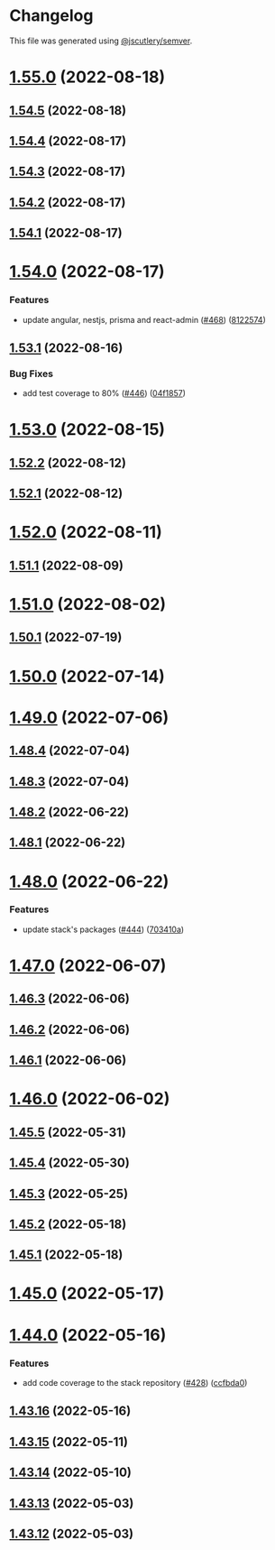 # Changelog

This file was generated using [@jscutlery/semver](https://github.com/jscutlery/semver).

# [1.55.0](https://github.com/tractr/stack/compare/v1.54.5...v1.55.0) (2022-08-18)



## [1.54.5](https://github.com/tractr/stack/compare/v1.54.4...v1.54.5) (2022-08-18)



## [1.54.4](https://github.com/tractr/stack/compare/v1.54.3...v1.54.4) (2022-08-17)



## [1.54.3](https://github.com/tractr/stack/compare/v1.54.2...v1.54.3) (2022-08-17)



## [1.54.2](https://github.com/tractr/stack/compare/v1.54.1...v1.54.2) (2022-08-17)



## [1.54.1](https://github.com/tractr/stack/compare/v1.54.0...v1.54.1) (2022-08-17)



# [1.54.0](https://github.com/tractr/stack/compare/v1.53.1...v1.54.0) (2022-08-17)


### Features

* update angular, nestjs, prisma and react-admin ([#468](https://github.com/tractr/stack/issues/468)) ([8122574](https://github.com/tractr/stack/commit/8122574544697a29a2acf1aef799fc568fb50be0))



## [1.53.1](https://github.com/tractr/stack/compare/v1.53.0...v1.53.1) (2022-08-16)


### Bug Fixes

* add test coverage to 80% ([#446](https://github.com/tractr/stack/issues/446)) ([04f1857](https://github.com/tractr/stack/commit/04f18577cf177db6024bd3536aa8e7f6fb6199d8))



# [1.53.0](https://github.com/tractr/stack/compare/v1.52.2...v1.53.0) (2022-08-15)



## [1.52.2](https://github.com/tractr/stack/compare/v1.52.1...v1.52.2) (2022-08-12)



## [1.52.1](https://github.com/tractr/stack/compare/v1.52.0...v1.52.1) (2022-08-12)



# [1.52.0](https://github.com/tractr/stack/compare/v1.51.1...v1.52.0) (2022-08-11)



## [1.51.1](https://github.com/tractr/stack/compare/v1.51.0...v1.51.1) (2022-08-09)



# [1.51.0](https://github.com/tractr/stack/compare/v1.50.1...v1.51.0) (2022-08-02)



## [1.50.1](https://github.com/tractr/stack/compare/v1.50.0...v1.50.1) (2022-07-19)



# [1.50.0](https://github.com/tractr/stack/compare/v1.49.0...v1.50.0) (2022-07-14)



# [1.49.0](https://github.com/tractr/stack/compare/v1.48.4...v1.49.0) (2022-07-06)



## [1.48.4](https://github.com/tractr/stack/compare/v1.48.3...v1.48.4) (2022-07-04)



## [1.48.3](https://github.com/tractr/stack/compare/v1.48.2...v1.48.3) (2022-07-04)



## [1.48.2](https://github.com/tractr/stack/compare/v1.48.1...v1.48.2) (2022-06-22)



## [1.48.1](https://github.com/tractr/stack/compare/v1.48.0...v1.48.1) (2022-06-22)



# [1.48.0](https://github.com/tractr/stack/compare/v1.47.0...v1.48.0) (2022-06-22)


### Features

* update stack's packages ([#444](https://github.com/tractr/stack/issues/444)) ([703410a](https://github.com/tractr/stack/commit/703410afd5a2761095620652f063c292305e4cdc))



# [1.47.0](https://github.com/tractr/stack/compare/v1.46.3...v1.47.0) (2022-06-07)



## [1.46.3](https://github.com/tractr/stack/compare/v1.46.2...v1.46.3) (2022-06-06)



## [1.46.2](https://github.com/tractr/stack/compare/v1.46.1...v1.46.2) (2022-06-06)



## [1.46.1](https://github.com/tractr/stack/compare/v1.46.0...v1.46.1) (2022-06-06)



# [1.46.0](https://github.com/tractr/stack/compare/v1.45.5...v1.46.0) (2022-06-02)



## [1.45.5](https://github.com/tractr/stack/compare/v1.45.4...v1.45.5) (2022-05-31)



## [1.45.4](https://github.com/tractr/stack/compare/v1.45.3...v1.45.4) (2022-05-30)



## [1.45.3](https://github.com/tractr/stack/compare/v1.45.2...v1.45.3) (2022-05-25)



## [1.45.2](https://github.com/tractr/stack/compare/v1.45.1...v1.45.2) (2022-05-18)



## [1.45.1](https://github.com/tractr/stack/compare/v1.45.0...v1.45.1) (2022-05-18)



# [1.45.0](https://github.com/tractr/stack/compare/v1.44.0...v1.45.0) (2022-05-17)



# [1.44.0](https://github.com/tractr/stack/compare/v1.43.16...v1.44.0) (2022-05-16)


### Features

* add code coverage to the stack repository ([#428](https://github.com/tractr/stack/issues/428)) ([ccfbda0](https://github.com/tractr/stack/commit/ccfbda03b60e67f3753859e216467b790c6aed92))



## [1.43.16](https://github.com/tractr/stack/compare/v1.43.15...v1.43.16) (2022-05-16)



## [1.43.15](https://github.com/tractr/stack/compare/v1.43.14...v1.43.15) (2022-05-11)



## [1.43.14](https://github.com/tractr/stack/compare/v1.43.13...v1.43.14) (2022-05-10)



## [1.43.13](https://github.com/tractr/stack/compare/v1.43.12...v1.43.13) (2022-05-03)



## [1.43.12](https://github.com/tractr/stack/compare/v1.43.11...v1.43.12) (2022-05-03)
